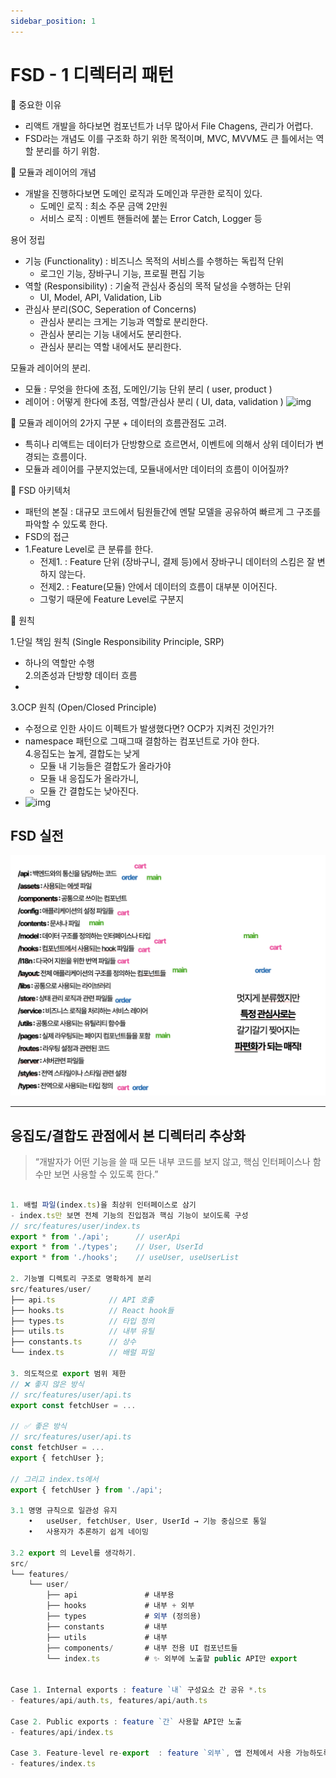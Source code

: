 ```yaml
---
sidebar_position: 1
---
```


# FSD - 1 디렉터리 패턴  

📕 중요한 이유 
- 리액트 개발을 하다보면 컴포넌트가 너무 많아서 File Chagens, 관리가 어렵다.  
- FSD라는 개념도 이를 구조화 하기 위한 목적이며, MVC, MVVM도 큰 틀에서는 역할 분리를 하기 위함.  

📕 모듈과 레이어의 개념  
- 개발을 진행하다보면 도메인 로직과 도메인과 무관한 로직이 있다.  
  - 도메인 로직 : 최소 주문 금액 2만원  
  - 서비스 로직 : 이벤트 핸들러에 붙는 Error Catch, Logger 등  

용어 정립 
- 기능 (Functionality) : 비즈니스 목적의 서비스를 수행하는 독립적 단위  
  - 로그인 기능, 장바구니 기능, 프로필 편집 기능  
- 역할 (Responsibility) : 기술적 관심사 중심의 목적 달성을 수행하는 단위  
  - UI, Model, API, Validation, Lib    
- 관심사 분리(SOC, Seperation of Concerns)   
  - 관심사 분리는 크게는 기능과 역할로 분리한다.  
  - 관심사 분리는 기능 내에서도 분리한다.  
  - 관심사 분리는 역할 내에서도 분리한다.  


모듈과 레이어의 분리.   
- 모듈 : 무엇을 한다에 초점, 도메인/기능 단위 분리 ( user, product ) 
- 레이어 : 어떻게 한다에 초점, 역할/관심사 분리 ( UI, data, validation )
![img](https://velog.velcdn.com/images/teo/post/319dfb10-cee7-437c-b565-0c54cc15598f/image.png)  

📕 모듈과 레이어의 2가지 구분 + 데이터의 흐름관점도 고려.  
- 특히나 리액트는 데이터가 단방향으로 흐르면서, 이벤트에 의해서 상위 데이터가 변경되는 흐름이다.  
- 모듈과 레이어를 구분지었는데, 모듈내에서만 데이터의 흐름이 이어질까?   


📕 FSD 아키텍처  
- 패턴의 본질 : 대규모 코드에서 팀원들간에 멘탈 모델을 공유하여 빠르게 그 구조를 파악할 수 있도록 한다.   
- FSD의 접근  
- 1.Feature Level로 큰 분류를 한다.  
  - 전제1. : Feature 단위 (장바구니, 결제 등)에서 장바구니 데이터의 스킴은 잘 변하지 않는다.  
  - 전제2. : Feature(모듈) 안에서 데이터의 흐름이 대부분 이어진다.  
  - 그렇기 때문에 Feature Level로 구분지

📕 원칙

1.단일 책임 원칙 (Single Responsibility Principle, SRP)  
- 하나의 역할만 수행  
2.의존성과 단방향 데이터 흐름  
- 
3.OCP 원칙 (Open/Closed Principle)  
- 수정으로 인한 사이드 이펙트가 발생했다면? OCP가 지켜진 것인가?!  
- namespace 패턴으로 그때그때 결함하는 컴포넌트로 가야 한다.  
4.응집도는 높게, 결합도는 낮게  
  - 모듈 내 기능들은 결합도가 올라가야  
  - 모듈 내 응집도가 올라가니, 
  - 모듈 간 결합도는 낮아진다.  
- ![img](https://velog.velcdn.com/images/teo/post/ccb00140-f44b-4329-b94c-8c55831c0794/image.png)  

## FSD 실전
![Alt text](image.png)

---


## 응집도/결합도 관점에서 본 디렉터리 추상화    

>“개발자가 어떤 기능을 쓸 때 모든 내부 코드를 보지 않고, 
>핵심 인터페이스나 함수만 보면 사용할 수 있도록 한다.”  


```js

1. 배럴 파일(index.ts)을 최상위 인터페이스로 삼기  
- index.ts만 보면 전체 기능의 진입점과 핵심 기능이 보이도록 구성  
// src/features/user/index.ts
export * from './api';      // userApi
export * from './types';    // User, UserId
export * from './hooks';    // useUser, useUserList

2. 기능별 디렉토리 구조로 명확하게 분리  
src/features/user/
├── api.ts            // API 호출
├── hooks.ts          // React hook들
├── types.ts          // 타입 정의
├── utils.ts          // 내부 유틸
├── constants.ts      // 상수
└── index.ts          // 배럴 파일

3. 의도적으로 export 범위 제한  
// ❌ 좋지 않은 방식
// src/features/user/api.ts
export const fetchUser = ...

// ✅ 좋은 방식
// src/features/user/api.ts
const fetchUser = ...
export { fetchUser };

// 그리고 index.ts에서
export { fetchUser } from './api';  

3.1 명명 규칙으로 일관성 유지  
	•	useUser, fetchUser, User, UserId → 기능 중심으로 통일
	•	사용자가 추론하기 쉽게 네이밍  

3.2 export 의 Level를 생각하기.  
src/
└── features/
    └── user/
        ├── api               # 내부용
        ├── hooks             # 내부 + 외부
        ├── types             # 외부 (정의용)
        ├── constants         # 내부
        ├── utils             # 내부
        ├── components/       # 내부 전용 UI 컴포넌트들
        └── index.ts          # ✨ 외부에 노출할 public API만 export


Case 1. Internal exports : feature `내` 구성요소 간 공유 *.ts
- features/api/auth.ts, features/api/auth.ts

Case 2. Public exports : feature `간` 사용할 API만 노출 
- features/api/index.ts

Case 3. Feature-level re-export  : feature `외부`, 앱 전체에서 사용 가능하도록 공개 (app-level barrel) 
- features/index.ts


```

